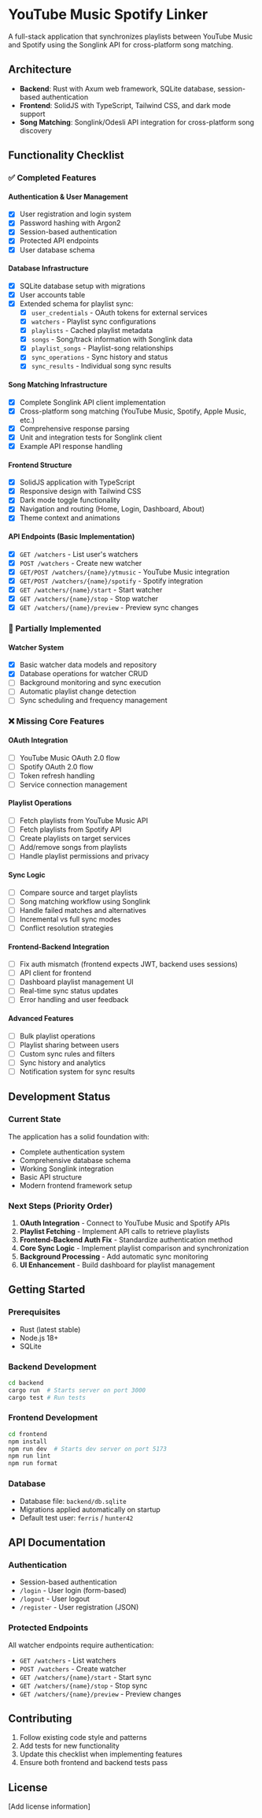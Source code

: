 # YouTube Music Spotify Linker

A full-stack application that synchronizes playlists between YouTube Music and Spotify using the Songlink API for cross-platform song matching.

## Architecture

- **Backend**: Rust with Axum web framework, SQLite database, session-based authentication
- **Frontend**: SolidJS with TypeScript, Tailwind CSS, and dark mode support
- **Song Matching**: Songlink/Odesli API integration for cross-platform song discovery

## Functionality Checklist

### ✅ Completed Features

#### Authentication & User Management
- [x] User registration and login system
- [x] Password hashing with Argon2
- [x] Session-based authentication
- [x] Protected API endpoints
- [x] User database schema

#### Database Infrastructure
- [x] SQLite database setup with migrations
- [x] User accounts table
- [x] Extended schema for playlist sync:
  - [x] `user_credentials` - OAuth tokens for external services
  - [x] `watchers` - Playlist sync configurations
  - [x] `playlists` - Cached playlist metadata
  - [x] `songs` - Song/track information with Songlink data
  - [x] `playlist_songs` - Playlist-song relationships
  - [x] `sync_operations` - Sync history and status
  - [x] `sync_results` - Individual song sync results

#### Song Matching Infrastructure
- [x] Complete Songlink API client implementation
- [x] Cross-platform song matching (YouTube Music, Spotify, Apple Music, etc.)
- [x] Comprehensive response parsing
- [x] Unit and integration tests for Songlink client
- [x] Example API response handling

#### Frontend Structure
- [x] SolidJS application with TypeScript
- [x] Responsive design with Tailwind CSS
- [x] Dark mode toggle functionality
- [x] Navigation and routing (Home, Login, Dashboard, About)
- [x] Theme context and animations

#### API Endpoints (Basic Implementation)
- [x] `GET /watchers` - List user's watchers
- [x] `POST /watchers` - Create new watcher
- [x] `GET/POST /watchers/{name}/ytmusic` - YouTube Music integration
- [x] `GET/POST /watchers/{name}/spotify` - Spotify integration
- [x] `GET /watchers/{name}/start` - Start watcher
- [x] `GET /watchers/{name}/stop` - Stop watcher
- [x] `GET /watchers/{name}/preview` - Preview sync changes

### 🚧 Partially Implemented

#### Watcher System
- [x] Basic watcher data models and repository
- [x] Database operations for watcher CRUD
- [ ] Background monitoring and sync execution
- [ ] Automatic playlist change detection
- [ ] Sync scheduling and frequency management

### ❌ Missing Core Features

#### OAuth Integration
- [ ] YouTube Music OAuth 2.0 flow
- [ ] Spotify OAuth 2.0 flow
- [ ] Token refresh handling
- [ ] Service connection management

#### Playlist Operations
- [ ] Fetch playlists from YouTube Music API
- [ ] Fetch playlists from Spotify API
- [ ] Create playlists on target services
- [ ] Add/remove songs from playlists
- [ ] Handle playlist permissions and privacy

#### Sync Logic
- [ ] Compare source and target playlists
- [ ] Song matching workflow using Songlink
- [ ] Handle failed matches and alternatives
- [ ] Incremental vs full sync modes
- [ ] Conflict resolution strategies

#### Frontend-Backend Integration
- [ ] Fix auth mismatch (frontend expects JWT, backend uses sessions)
- [ ] API client for frontend
- [ ] Dashboard playlist management UI
- [ ] Real-time sync status updates
- [ ] Error handling and user feedback

#### Advanced Features
- [ ] Bulk playlist operations
- [ ] Playlist sharing between users
- [ ] Custom sync rules and filters
- [ ] Sync history and analytics
- [ ] Notification system for sync results

## Development Status

### Current State
The application has a solid foundation with:
- Complete authentication system
- Comprehensive database schema
- Working Songlink integration
- Basic API structure
- Modern frontend framework setup

### Next Steps (Priority Order)
1. **OAuth Integration** - Connect to YouTube Music and Spotify APIs
2. **Playlist Fetching** - Implement API calls to retrieve playlists
3. **Frontend-Backend Auth Fix** - Standardize authentication method
4. **Core Sync Logic** - Implement playlist comparison and synchronization
5. **Background Processing** - Add automatic sync monitoring
6. **UI Enhancement** - Build dashboard for playlist management

## Getting Started

### Prerequisites
- Rust (latest stable)
- Node.js 18+
- SQLite

### Backend Development
```bash
cd backend
cargo run  # Starts server on port 3000
cargo test # Run tests
```

### Frontend Development
```bash
cd frontend
npm install
npm run dev  # Starts dev server on port 5173
npm run lint
npm run format
```

### Database
- Database file: `backend/db.sqlite`
- Migrations applied automatically on startup
- Default test user: `ferris` / `hunter42`

## API Documentation

### Authentication
- Session-based authentication
- `/login` - User login (form-based)
- `/logout` - User logout
- `/register` - User registration (JSON)

### Protected Endpoints
All watcher endpoints require authentication:
- `GET /watchers` - List watchers
- `POST /watchers` - Create watcher
- `GET /watchers/{name}/start` - Start sync
- `GET /watchers/{name}/stop` - Stop sync
- `GET /watchers/{name}/preview` - Preview changes

## Contributing

1. Follow existing code style and patterns
2. Add tests for new functionality
3. Update this checklist when implementing features
4. Ensure both frontend and backend tests pass

## License

[Add license information]